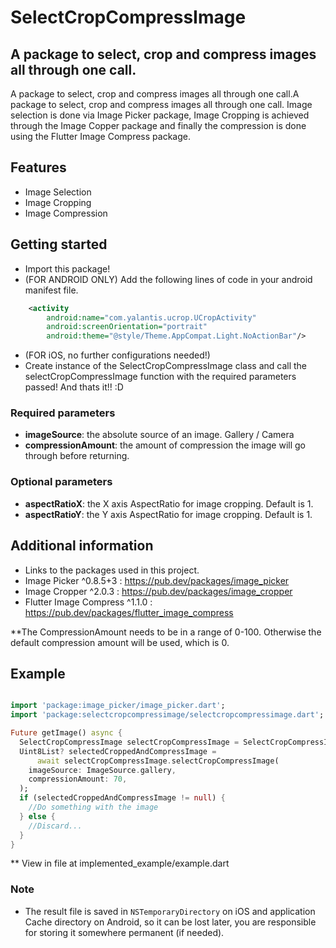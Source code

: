 # SelectCropCompressImage

## A package to select, crop and compress images all through one call.

A package to select, crop and compress images all through one call.A package to select, crop and compress images all through one call. Image selection is done via Image Picker package, Image Cropping is achieved through the Image Copper package and finally the compression is done using the Flutter Image Compress package.

## Features

- Image Selection
- Image Cropping
- Image Compression

## Getting started 

* Import this package!
* (FOR ANDROID ONLY) Add the following lines of code in your android manifest file. 

````xml
    <activity
        android:name="com.yalantis.ucrop.UCropActivity"
        android:screenOrientation="portrait"
        android:theme="@style/Theme.AppCompat.Light.NoActionBar"/>
````

* (FOR iOS, no further configurations needed!)
* Create instance of the SelectCropCompressImage class and call the selectCropCompressImage function with the required parameters passed! And thats it!! :D

### Required parameters

* **imageSource**: the absolute source of an image. Gallery / Camera
* **compressionAmount**: the amount of compression the image will go through before returning.

### Optional parameters

* **aspectRatioX**: the X axis AspectRatio for image cropping. Default is 1.
* **aspectRatioY**: the Y axis AspectRatio for image cropping. Default is 1.

## Additional information

* Links to the packages used in this project.
* Image Picker ^0.8.5+3 : https://pub.dev/packages/image_picker
* Image Cropper ^2.0.3 : https://pub.dev/packages/image_cropper
* Flutter Image Compress ^1.1.0 : https://pub.dev/packages/flutter_image_compress

**The CompressionAmount needs to be in a range of 0-100. Otherwise the default compression amount will be used, which is 0.

## Example

````dart

import 'package:image_picker/image_picker.dart';
import 'package:selectcropcompressimage/selectcropcompressimage.dart';

Future getImage() async {
  SelectCropCompressImage selectCropCompressImage = SelectCropCompressImage();
  Uint8List? selectedCroppedAndCompressImage =
      await selectCropCompressImage.selectCropCompressImage(
    imageSource: ImageSource.gallery,
    compressionAmount: 70,
  );
  if (selectedCroppedAndCompressImage != null) {
    //Do something with the image
  } else {
    //Discard...
  }
}

````

** View in file at implemented_example/example.dart

### Note

* The result file is saved in `NSTemporaryDirectory` on iOS and application Cache directory on Android, so it can be lost later, you are responsible for storing it somewhere permanent (if needed).


